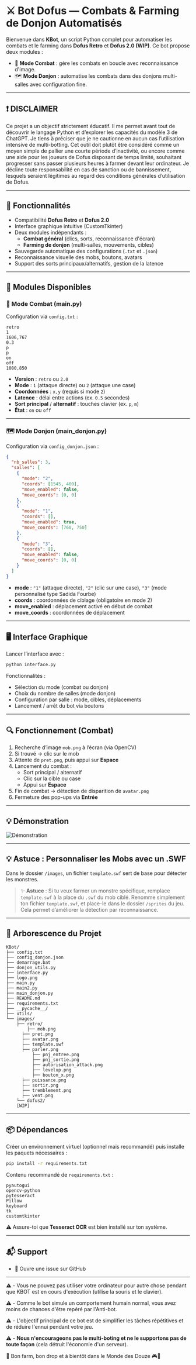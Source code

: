 
# ⚔️ Bot Dofus — Combats & Farming de Donjon Automatisés

Bienvenue dans **KBot**, un script Python complet pour automatiser les combats et le farming dans **Dofus Retro** et **Dofus 2.0 (WIP)**. Ce bot propose deux modules :

- 🤖 **Mode Combat** : gère les combats en boucle avec reconnaissance d'image.
- 🗺️ **Mode Donjon** : automatise les combats dans des donjons multi-salles avec configuration fine.

---
## ❗ DISCLAIMER

Ce projet a un objectif strictement éducatif. Il me permet avant tout de découvrir le langage Python et d’explorer les capacités du modèle 3 de ChatGPT. Je tiens à préciser que je ne cautionne en aucun cas l’utilisation intensive de multi-botting. Cet outil doit plutôt être considéré comme un moyen simple de pallier une courte période d’inactivité, ou encore comme une aide pour les joueurs de Dofus disposant de temps limité, souhaitant progresser sans passer plusieurs heures à farmer devant leur ordinateur.
Je décline toute responsabilité en cas de sanction ou de bannissement, lesquels seraient légitimes au regard des conditions générales d’utilisation de Dofus.

---
## 🚀 Fonctionnalités

- Compatibilité **Dofus Retro** et **Dofus 2.0**
- Interface graphique intuitive (CustomTkinter)
- Deux modules indépendants :
  - **Combat général** (clics, sorts, reconnaissance d'écran)
  - **Farming de donjon** (multi-salles, mouvements, cibles)
- Sauvegarde automatique des configurations (`.txt` et `.json`)
- Reconnaissance visuelle des mobs, boutons, avatars
- Support des sorts principaux/alternatifs, gestion de la latence

---

## 🧠 Modules Disponibles

### 🤖 Mode Combat (main.py)

Configuration via `config.txt` :

```
retro
1
1606,767
0.3
p
p
on
off
1080,850 
```

- **Version** : `retro` ou `2.0`
- **Mode** : `1` (attaque directe) ou `2` (attaque une case)
- **Coordonnées** : `x,y` (requis si mode `2`)
- **Latence** : délai entre actions (ex. `0.5` secondes)
- **Sort principal** / **alternatif** : touches clavier (ex. `p`, `m`)
- **État** : `on` ou `off`

---

### 🗺️ Mode Donjon (main_donjon.py)

Configuration via `config_donjon.json` :

```json
{
  "nb_salles": 3,
  "salles": [
    {
      "mode": "2",
      "coords": [1545, 400],
      "move_enabled": false,
      "move_coords": [0, 0]
    },
    {
      "mode": "1",
      "coords": [],
      "move_enabled": true,
      "move_coords": [760, 750]
    },
    {
      "mode": "3",
      "coords": [],
      "move_enabled": false,
      "move_coords": [0, 0]
    }
  ]
}
```

- **mode** : `"1"` (attaque directe), `"2"` (clic sur une case), `"3"` (mode personnalisé type Sadida Fourbe)
- **coords** : coordonnées de ciblage (obligatoire en mode 2)
- **move_enabled** : déplacement activé en début de combat
- **move_coords** : coordonnées de déplacement

---

## 🖥️ Interface Graphique

Lancer l’interface avec :

```bash
python interface.py
```

Fonctionnalités :
- Sélection du mode (combat ou donjon)
- Choix du nombre de salles (mode donjon)
- Configuration par salle : mode, cibles, déplacements
- Lancement / arrêt du bot via boutons

---

## 🔍 Fonctionnement (Combat)

1. Recherche d’image `mob.png` à l’écran (via OpenCV)
2. Si trouvé → clic sur le mob
3. Attente de `pret.png`, puis appui sur **Espace**
4. Lancement du combat :
   - Sort principal / alternatif
   - Clic sur la cible ou case
   - Appui sur **Espace**
5. Fin de combat → détection de disparition de `avatar.png`
6. Fermeture des pop-ups via **Entrée**

---

## 💡 Démonstration

![Démonstration](https://i.ibb.co/NgskjKPV/gif.gif)

---


## 💡 Astuce : Personnaliser les Mobs avec un .SWF

Dans le dossier `/images`, un fichier `template.swf` sert de base pour détecter les monstres.

> ✨ **Astuce** : Si tu veux farmer un monstre spécifique, remplace `template.swf` à la place du `.swf` du mob ciblé. Renomme simplement ton fichier `template.swf`, et place-le dans le dossier `/sprites` du jeu. Cela permet d’améliorer la détection par reconnaissance.

---

## 📁 Arborescence du Projet

```
KBot/
├── config.txt
├── config_donjon.json
├── demarrage.bat
├── donjon_utils.py
├── interface.py
├── logo.png
├── main.py
├── main2.py
├── main_donjon.py
├── README.md
├── requirements.txt
├── __pycache__/
├── utils/
└── images/
    ├── retro/
	    ├── mob.png
  	  ├── pret.png
  	  ├── avatar.png
  	  ├── template.swf
  	  ├── parler.png
          ├── pnj_entree.png
          ├── pnj_sortie.png
          ├── autorisation_attack.png
          ├── levelup.png
          ├── bouton_x.png
  	  ├── puissance.png
  	  ├── sortir.png
  	  ├── tremblement.png
  	  ├── vent.png
    └── dofus2/
	[WIP]
```

---

## 📦 Dépendances

Créer un environnement virtuel (optionnel mais recommandé) puis installe les paquets nécessaires :

```bash
pip install -r requirements.txt
```

Contenu recommandé de `requirements.txt` :

```
pyautogui
opencv-python
pytesseract
Pillow
keyboard
tk
customtkinter
```

⚠️ Assure-toi que **Tesseract OCR** est bien installé sur ton système.

---

## 📬 Support
- 🐙 Ouvre une issue sur GitHub
---

⚠️ - Vous ne pouvez pas utiliser votre ordinateur pour autre chose pendant que KBOT est en cours d'exécution (utilise la souris et le clavier).

⚠️ - Comme le bot simule un comportement humain normal, vous avez moins de chances d'être repéré par l'Anti-bot.

⚠️ - L'objectif principal de ce bot est de simplifier les tâches répétitives et de réduire l'ennui pendant votre jeu.

⚠️ - **Nous n'encourageons pas le multi-boting et ne le supportons pas de toute façon** (cela détruit l'économie d'un serveur).

🧪 Bon farm, bon drop et à bientôt dans le Monde des Douze 🎮🐉
